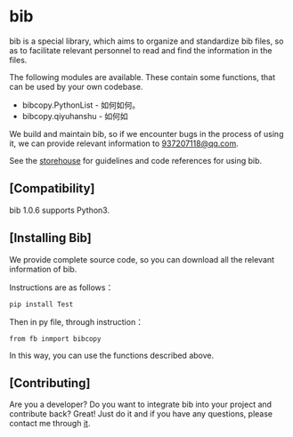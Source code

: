 # bib 
bib is a special library, which aims to organize and standardize bib files, so as to facilitate relevant personnel to read and find the information in the files.

The following modules are available. These contain some functions, that can be used by your own codebase.

  - bibcopy.PythonList - 如何如何。
  - bibcopy.qiyuhanshu - 如何如
  
We build and maintain bib, so if we encounter bugs in the process of using it, we can provide relevant information to 937207118@qq.com.

See the [storehouse](https://gitee.com/chen-kun19/summer-program) for guidelines and code references for using bib.

## [Compatibility]

bib 1.0.6 supports Python3.

## [Installing Bib]
We provide complete source code, so you can download all the relevant information of bib.

Instructions are as follows：

    pip install Test

Then in py file, through instruction：

    from fb inmport bibcopy
In this way, you can use the functions described above.

## [Contributing]
Are you a developer? Do you want to integrate bib into your project and contribute back? Great! Just do it and if you have any questions, please contact me through [it](937207118@qq.com).



  

